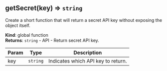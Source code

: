 <a name="getSecret"></a>

## getSecret(key) ⇒ <code>string</code>
Create a short function that will return a secret API key without exposing the object itself.

**Kind**: global function  
**Returns**: <code>string</code> - API - Return secret API key.  

| Param | Type | Description |
| --- | --- | --- |
| key | <code>string</code> | Indicates which API key to return. |


